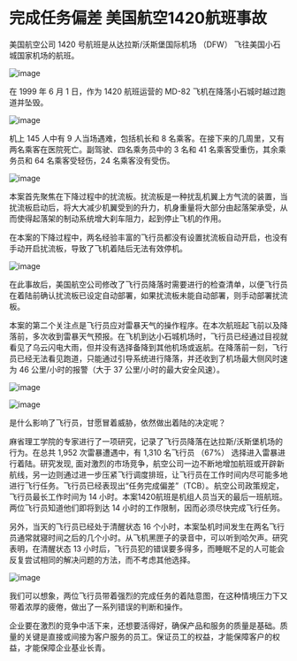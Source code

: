 # 完成任务偏差 美国航空1420航班事故

美国航空公司 1420 号航班是从达拉斯/沃斯堡国际机场 （DFW） 飞往美国小石城国家机场的航班。

![image](https://github.com/user-attachments/assets/16bfca5a-ea42-4871-8c8d-22873bc2f5e8)


在 1999 年 6 月 1 日，作为 1420 航班运营的 MD-82 飞机在降落小石城时越过跑道并坠毁。

![image](https://github.com/user-attachments/assets/75b27e85-4d0d-4c2e-8737-df12c261eb75)


机上 145 人中有 9 人当场遇难，包括机长和 8 名乘客。在接下来的几周里，又有两名乘客在医院死亡。副驾驶、四名乘务员中的 3 名和 41 名乘客受重伤，其余乘务员和 64 名乘客受轻伤，24 名乘客没有受伤。

![image](https://github.com/user-attachments/assets/40226704-1d41-4faa-96b8-866e837a716a)


本案首先聚焦在下降过程中的扰流板。扰流板是一种扰乱机翼上方气流的装置，当扰流板启动后，将大大减少机翼受到的升力，机身重量将大部分由起落架承受，从而使得起落架的制动系统增大刹车阻力，起到停止飞机的作用。

在本案的下降过程中，两名经验丰富的飞行员都没有设置扰流板自动开启，也没有手动开启扰流板，导致了飞机着陆后无法有效停机。

![image](https://github.com/user-attachments/assets/a122aa96-d76e-4998-9300-f1d23f17f3d3)


在此事故后，美国航空公司修改了飞行员降落时需要进行的检查清单，以便飞行员在着陆前确认扰流板已设定自动部署，如果扰流板未能自动部署，则手动部署扰流板。

本案的第二个关注点是飞行员应对雷暴天气的操作程序。在本次航班起飞前以及降落前，多次收到雷暴天气预报。在飞机到达小石城机场时，飞行员已经通过目视就看见了乌云闪电大雨，但并没有选择备降到其他机场或返航。在降落前一刻，飞行员已经无法看见跑道，只能通过引导系统进行降落，并还收到了机场最大侧风时速为 46 公里/小时的报警（大于 37 公里/小时的最大安全风速）。

![image](https://github.com/user-attachments/assets/bd0657c2-85ec-440a-9c82-0cca4c5eb626)


![image](https://github.com/user-attachments/assets/e79a2c3e-a355-49ac-8b64-3f1f386d49f4)


是什么影响了飞行员，甘愿冒着威胁，依然做出着陆的决定呢？

麻省理工学院的专家进行了一项研究，记录了飞行员降落在达拉斯/沃斯堡机场的行为。在总共 1,952 次雷暴遭遇中，有 1,310 名飞行员 （67%） 选择进入雷暴进行着陆。研究发现, 面对激烈的市场竞争，航空公司一边不断地增加航班或开辟新航线，另一边则通过进一步压紧飞行调度排班，让飞行员在工作时间内尽可能多地进行飞行任务。飞行员已经表现出“任务完成偏差”（TCB）。 航空公司政策规定，飞行员最长工作时间为 14 小时。本案1420航班是机组人员当天的最后一班航班。两位飞行员知道他们即将到达 14 小时的工作限制，因而必须尽快完成飞行任务。

另外，当天的飞行员已经处于清醒状态 16 个小时，本案坠机时间发生在两名飞行员通常就寝时间之后的几个小时。从飞机黑匣子的录音中，可以听到哈欠声。研究表明，在清醒状态 13 小时后，飞行员犯的错误要多得多，而睡眠不足的人可能会反复尝试相同的解决问题的方法，而不考虑其他选择。

![image](https://github.com/user-attachments/assets/a9c659a1-1597-4e9d-8373-4ba3198ee0d1)


我们可以想象，两位飞行员带着强烈的完成任务的着陆意图，在这种情境压力下又带着浓厚的疲倦，做出了一系列错误的判断和操作。

企业要在激烈的竞争中活下来，还想要活得好，确保产品和服务的质量是基础。质量的关键是直接或间接为客户服务的员工。保证员工的权益，才能保障客户的权益，才能保障企业基业长青。 
